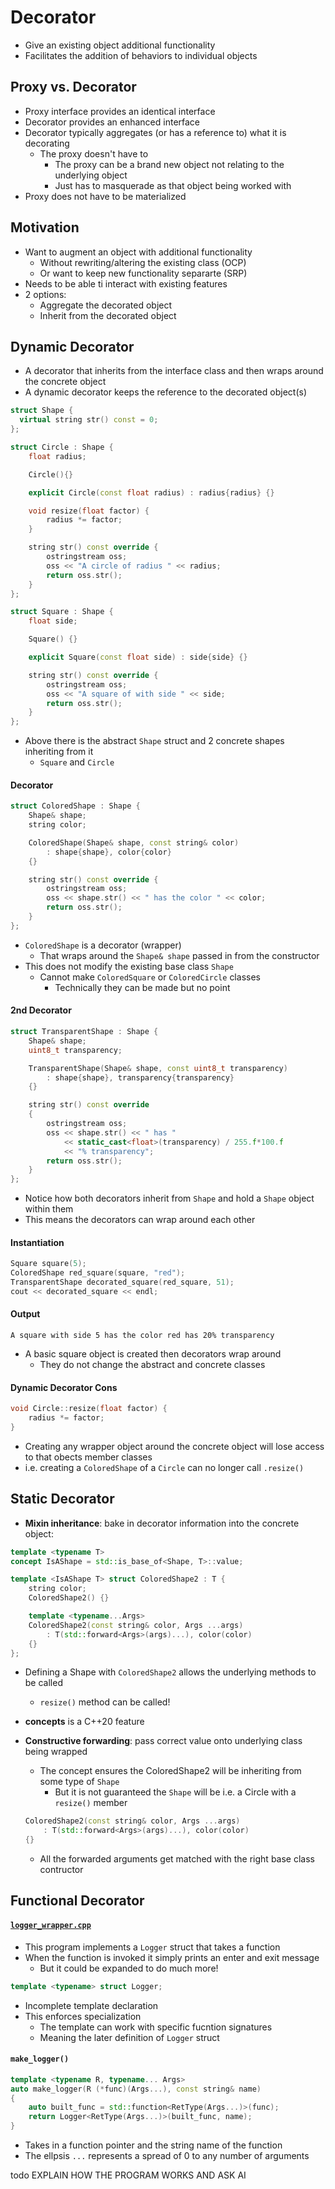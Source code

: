 # Decorator
- Give an existing object additional functionality
- Facilitates the addition of behaviors to individual objects

## Proxy vs. Decorator
- Proxy interface provides an identical interface
- Decorator provides an enhanced interface
- Decorator typically aggregates (or has a reference to) what it is decorating
    - The proxy doesn't have to
        - The proxy can be a brand new object not relating to the underlying object
        - Just has to masquerade as that object being worked with
- Proxy does not have to be materialized

## Motivation
- Want to augment an object with additional functionality
    - Without rewriting/altering the existing class (OCP)
    - Or want to keep new functionality separarte (SRP)
- Needs to be able ti interact with existing features
- 2 options:
    - Aggregate the decorated object
    - Inherit from the decorated object

## Dynamic Decorator
- A decorator that inherits from the interface class and then wraps around the concrete object
- A dynamic decorator keeps the reference to the decorated object(s)
```cpp
struct Shape {
  virtual string str() const = 0;
};

struct Circle : Shape {
    float radius;

    Circle(){}

    explicit Circle(const float radius) : radius{radius} {}

    void resize(float factor) {
        radius *= factor;
    }

    string str() const override {
        ostringstream oss;
        oss << "A circle of radius " << radius;
        return oss.str();
    }
};

struct Square : Shape {
    float side;

    Square() {}

    explicit Square(const float side) : side{side} {}

    string str() const override {
        ostringstream oss;
        oss << "A square of with side " << side;
        return oss.str();
    }
};
```
- Above there is the abstract `Shape` struct and 2 concrete shapes inheriting from it
    - `Square` and `Circle`

#### Decorator
```cpp
struct ColoredShape : Shape {
    Shape& shape;
    string color;

    ColoredShape(Shape& shape, const string& color)
        : shape{shape}, color{color}
    {}

    string str() const override {
        ostringstream oss;
        oss << shape.str() << " has the color " << color;
        return oss.str();
    }
};
```
- `ColoredShape` is a decorator (wrapper)
    - That wraps around the `Shape& shape` passed in from the constructor
- This does not modify the existing base class `Shape`
    - Cannot make `ColoredSquare` or `ColoredCircle` classes
        - Technically they can be made but no point
#### 2nd Decorator
```cpp
struct TransparentShape : Shape {
    Shape& shape;
    uint8_t transparency;

    TransparentShape(Shape& shape, const uint8_t transparency)
        : shape{shape}, transparency{transparency}
    {}

    string str() const override
    {
        ostringstream oss;
        oss << shape.str() << " has "
            << static_cast<float>(transparency) / 255.f*100.f
            << "% transparency";
        return oss.str();
    }
};
```
- Notice how both decorators inherit from `Shape` and hold a `Shape` object within them
- This means the decorators can wrap around each other
#### Instantiation
```cpp
Square square(5);
ColoredShape red_square(square, "red");
TransparentShape decorated_square(red_square, 51);
cout << decorated_square << endl;
```
#### Output
```
A square with side 5 has the color red has 20% transparency
```
- A basic square object is created then decorators wrap around
    - They do not change the abstract and concrete classes

#### Dynamic Decorator Cons
```cpp
void Circle::resize(float factor) {
    radius *= factor;
}
```
- Creating any wrapper object around the concrete object will lose access to that obects member classes
- i.e. creating a `ColoredShape` of a `Circle` can no longer call `.resize()`

## Static Decorator

- **Mixin inheritance**: bake in decorator information into the concrete object:
```cpp
template <typename T>
concept IsAShape = std::is_base_of<Shape, T>::value;

template <IsAShape T> struct ColoredShape2 : T {
    string color;
    ColoredShape2() {}

    template <typename...Args>
    ColoredShape2(const string& color, Args ...args)
        : T(std::forward<Args>(args)...), color(color)
    {}
};
```
- Defining a Shape with `ColoredShape2` allows the underlying methods to be called
    - `resize()` method can be called!
- **concepts** is a C++20 feature


- **Constructive forwarding**: pass correct value onto underlying class being wrapped
    - The concept ensures the ColoredShape2 will be inheriting from some type of `Shape`
        - But it is not guaranteed the `Shape` will be i.e. a Circle with a `resize()` member
    ```cpp
    ColoredShape2(const string& color, Args ...args)
        : T(std::forward<Args>(args)...), color(color)
    {}
    ```
    - All the forwarded arguments get matched with the right base class contructor

## Functional Decorator
#### [`logger_wrapper.cpp`](logger_wrapper.cpp)
- This program implements a `Logger` struct that takes a function
- When the function is invoked it simply prints an enter and exit message
    - But it could be expanded to do much more!

```c++
template <typename> struct Logger;
```
- Incomplete template declaration
- This enforces specialization
    - The template can work with specific fucntion signatures
    - Meaning the later definition of `Logger` struct

#### `make_logger()`
```cpp
template <typename R, typename... Args>
auto make_logger(R (*func)(Args...), const string& name)
{
    auto built_func = std::function<RetType(Args...)>(func);
    return Logger<RetType(Args...)>(built_func, name);
}
```
- Takes in a function pointer and the string name of the function
- The ellpsis `...` represents a spread of 0 to any number of arguments

todo EXPLAIN HOW THE PROGRAM WORKS AND ASK AI
